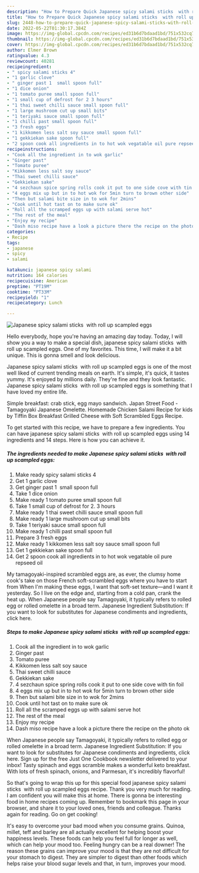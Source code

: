```yaml
---
description: "How to Prepare Quick Japanese spicy salami sticks  with roll up scampled eggs"
title: "How to Prepare Quick Japanese spicy salami sticks  with roll up scampled eggs"
slug: 2448-how-to-prepare-quick-japanese-spicy-salami-sticks-with-roll-up-scampled-eggs
date: 2022-05-22T01:30:17.384Z
image: https://img-global.cpcdn.com/recipes/ed31b6d7bdaad1bd/751x532cq70/japanese-spicy-salami-sticks-with-roll-up-scampled-eggs-recipe-main-photo.jpg
thumbnail: https://img-global.cpcdn.com/recipes/ed31b6d7bdaad1bd/751x532cq70/japanese-spicy-salami-sticks-with-roll-up-scampled-eggs-recipe-main-photo.jpg
cover: https://img-global.cpcdn.com/recipes/ed31b6d7bdaad1bd/751x532cq70/japanese-spicy-salami-sticks-with-roll-up-scampled-eggs-recipe-main-photo.jpg
author: Elmer Brown
ratingvalue: 4.3
reviewcount: 40281
recipeingredient:
- " spicy salami sticks 4"
- "1 garlic clove"
- " ginger past 1  small spoon full"
- "1 dice onion"
- "1 tomato puree small spoon full"
- "1 small cup of defrost for 2 3 hours"
- "1 thai sweet chilli sauce small spoon full"
- "1 large mushroom cut up small bits"
- "1 teriyaki sauce small spoon full"
- "1 chilli past small spoon full"
- "3 fresh eggs"
- "1 kikkomen less salt soy sauce small spoon full"
- "1 gekkiekan sake spoon full"
- "2 spoon cook all ingredients in to hot wok vegatable oil pure repseed oil"
recipeinstructions:
- "Cook all the ingredient in to wok garlic"
- "Ginger past"
- "Tomato puree"
- "Kikkomen less salt soy sauce"
- "Thai sweet chilli sauce"
- "Gekkiekan sake"
- "4 sezchaun spice spring rolls cook it put to one side cove with tin foil"
- "4 eggs mix up but in to hot wok for 5min turn to brown other side"
- "Then but salami bite size in to wok for 2mins"
- "Cook until hot tast on to make sure ok"
- "Roll all the scramped eggs up with salami serve hot"
- "The rest of the meal"
- "Enjoy my recipe"
- "Dash miso recipe have a look a picture there the recipe on the photo ok"
categories:
- Recipe
tags:
- japanese
- spicy
- salami

katakunci: japanese spicy salami 
nutrition: 164 calories
recipecuisine: American
preptime: "PT19M"
cooktime: "PT33M"
recipeyield: "1"
recipecategory: Lunch

---
```



![Japanese spicy salami sticks  with roll up scampled eggs](https://img-global.cpcdn.com/recipes/ed31b6d7bdaad1bd/751x532cq70/japanese-spicy-salami-sticks-with-roll-up-scampled-eggs-recipe-main-photo.jpg)

Hello everybody, hope you're having an amazing day today. Today, I will show you a way to make a special dish, japanese spicy salami sticks  with roll up scampled eggs. One of my favorites. This time, I will make it a bit unique. This is gonna smell and look delicious.

Japanese spicy salami sticks  with roll up scampled eggs is one of the most well liked of current trending meals on earth. It's simple, it's quick, it tastes yummy. It's enjoyed by millions daily. They're fine and they look fantastic. Japanese spicy salami sticks  with roll up scampled eggs is something that I have loved my entire life.

Simple breakfast: crab stick, egg mayo sandwich. Japan Street Food - Tamagoyaki Japanese Omelette. Homemade Chicken Salami Recipe for kids by Tiffin Box Breakfast Grilled Cheese with Soft Scrambled Eggs Recipe.


To get started with this recipe, we have to prepare a few ingredients. You can have japanese spicy salami sticks  with roll up scampled eggs using 14 ingredients and 14 steps. Here is how you can achieve it.

<!--inarticleads1-->

##### The ingredients needed to make Japanese spicy salami sticks  with roll up scampled eggs:

1. Make ready  spicy salami sticks 4
1. Get 1 garlic clove
1. Get  ginger past 1  small spoon full
1. Take 1 dice onion
1. Make ready 1 tomato puree small spoon full
1. Take 1 small cup of defrost for 2. 3 hours
1. Make ready 1 thai sweet chilli sauce small spoon full
1. Make ready 1 large mushroom cut up small bits
1. Take 1 teriyaki sauce small spoon full
1. Make ready 1 chilli past small spoon full
1. Prepare 3 fresh eggs
1. Make ready 1 kikkomen less salt soy sauce small spoon full
1. Get 1 gekkiekan sake spoon full
1. Get 2 spoon cook all ingredients in to hot wok vegatable oil pure repseed oil


My tamagoyaki-inspired scrambled eggs are, as ever, the clumsy home cook&#39;s take on those French soft-scrambled eggs where you have to start from When I&#39;m making these eggs, I want that soft-set texture—and I want it yesterday. So I live on the edge and, starting from a cold pan, crank the heat up. When Japanese people say Tamagoyaki, it typically refers to rolled egg or rolled omelette in a broad term. Japanese Ingredient Substitution: If you want to look for substitutes for Japanese condiments and ingredients, click here. 

<!--inarticleads2-->

##### Steps to make Japanese spicy salami sticks  with roll up scampled eggs:

1. Cook all the ingredient in to wok garlic
1. Ginger past
1. Tomato puree
1. Kikkomen less salt soy sauce
1. Thai sweet chilli sauce
1. Gekkiekan sake
1. 4 sezchaun spice spring rolls cook it put to one side cove with tin foil
1. 4 eggs mix up but in to hot wok for 5min turn to brown other side
1. Then but salami bite size in to wok for 2mins
1. Cook until hot tast on to make sure ok
1. Roll all the scramped eggs up with salami serve hot
1. The rest of the meal
1. Enjoy my recipe
1. Dash miso recipe have a look a picture there the recipe on the photo ok


When Japanese people say Tamagoyaki, it typically refers to rolled egg or rolled omelette in a broad term. Japanese Ingredient Substitution: If you want to look for substitutes for Japanese condiments and ingredients, click here. Sign up for the free Just One Cookbook newsletter delivered to your inbox! Tasty spinach and eggs scramble makes a wonderful keto breakfast. With lots of fresh spinach, onions, and Parmesan, it&#39;s incredibly flavorful! 

So that's going to wrap this up for this special food japanese spicy salami sticks  with roll up scampled eggs recipe. Thank you very much for reading. I am confident you will make this at home. There is gonna be interesting food in home recipes coming up. Remember to bookmark this page in your browser, and share it to your loved ones, friends and colleague. Thanks again for reading. Go on get cooking!

It's easy to overcome your bad mood when you consume grains. Quinoa, millet, teff and barley are all actually excellent for helping boost your happiness levels. These foods can help you feel full for longer as well, which can help your mood too. Feeling hungry can be a real downer! The reason these grains can improve your mood is that they are not difficult for your stomach to digest. They are simpler to digest than other foods which helps raise your blood sugar levels and that, in turn, improves your mood.
